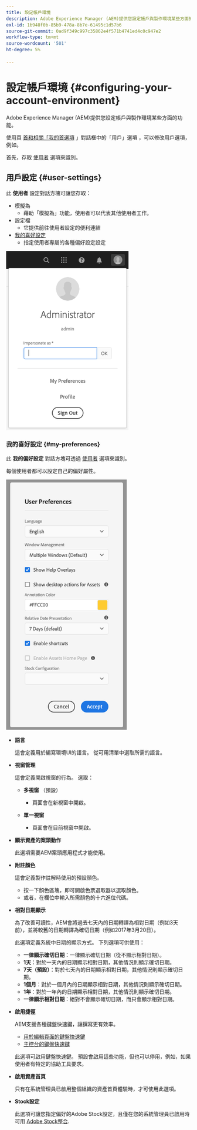 ```yaml
---
title: 設定帳戶環境
description: Adobe Experience Manager (AEM)提供您設定帳戶與製作環境某些方面的功能。
exl-id: 1b948f0b-85b9-478a-8b7e-61495c1d57b6
source-git-commit: 0ad9f349c997c35862e4f571b4741ed4c0c947e2
workflow-type: tm+mt
source-wordcount: '501'
ht-degree: 5%

---
```


# 設定帳戶環境 {#configuring-your-account-environment}

Adobe Experience Manager (AEM)提供您設定帳戶與製作環境某些方面的功能。

使用頁 [首和相關「我的首選項](#user-settings) 」對話框中的「用戶」選項 [](/help/sites-cloud/authoring/getting-started/basic-handling.md#the-header)[](#my-preferences) ，可以修改用戶選項，例如。

首先，存取 [使用者](#user-settings) 選項來識別。

## 用戶設定 {#user-settings}

此 **使用者** 設定對話方塊可讓您存取：

* 模擬為
   * 藉助「模擬為」功能，使用者可以代表其他使用者工作。 <!--With the [Impersonate as](/help/sites-administering/security.md#impersonating-another-user) functionality, a user can work on behalf of another user.-->
* 設定檔
   * 它提供前往使用者設定的便利連結 <!--Offers a convenient link to your [user settings](/help/sites-administering/security.md))-->
* [我的喜好設定](#my-preferences)
   * 指定使用者專屬的各種偏好設定設定

![使用者設定](/help/sites-cloud/authoring/assets/user-settings.png)

### 我的喜好設定 {#my-preferences}

此 **我的偏好設定** 對話方塊可透過 [使用者](#user-settings) 選項來識別。

每個使用者都可以設定自己的偏好屬性。

![我的偏好設定](/help/sites-cloud/authoring/assets/user-preferences.png)

* **語言**

  這會定義用於編寫環境UI的語言。 從可用清單中選取所需的語言。

* **視窗管理**

  這會定義開啟視窗的行為。 選取：

   * **多視窗** （預設）

      * 頁面會在新視窗中開啟。

   * **單一視窗**

      * 頁面會在目前視窗中開啟。

* **顯示資產的案頭動作**

  此選項需要AEM案頭應用程式才能使用。

* **附註顏色**

  這會定義製作註解時使用的預設顏色。

   * 按一下顏色區塊，即可開啟色票選取器以選取顏色。
   * 或者，在欄位中輸入所需顏色的十六進位代碼。

* **相對日期顯示**

  為了改善可讀性，AEM會將過去七天內的日期轉譯為相對日期（例如3天前），並將較舊的日期轉譯為確切日期（例如2017年3月20日）。

  此選項定義系統中日期的顯示方式。 下列選項可供使用：

   * **一律顯示確切日期**：一律顯示確切日期（從不顯示相對日期）。
   * **1天**：對於一天內的日期顯示相對日期，其他情況則顯示確切日期。
   * **7天（預設）**：對於七天內的日期顯示相對日期，其他情況則顯示確切日期。
   * **1個月**：對於一個月內的日期顯示相對日期，其他情況則顯示確切日期。
   * **1年**：對於一年內的日期顯示相對日期，其他情況則顯示確切日期。
   * **一律顯示相對日期**：絕對不會顯示確切日期，而只會顯示相對日期。

* **啟用捷徑**

  AEM支援各種鍵盤快速鍵，讓撰寫更有效率。

   * [用於編輯頁面的鍵盤快速鍵](/help/sites-cloud/authoring/fundamentals/keyboard-shortcuts.md)
   * [主控台的鍵盤快速鍵](/help/sites-cloud/authoring/getting-started/keyboard-shortcuts.md)

  此選項可啟用鍵盤快速鍵。 預設會啟用這些功能，但也可以停用，例如，如果使用者有特定的協助工具要求。

* **啟用資產首頁**

  只有在系統管理員已啟用整個組織的資產首頁體驗時，才可使用此選項。

* **Stock設定**

  此選項可讓您指定偏好的Adobe Stock設定，且僅在您的系統管理員已啟用時可用 [Adobe Stock整合](/help/assets/aem-assets-adobe-stock.md).
